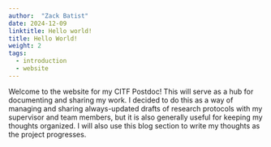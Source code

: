 ```yaml
---
author:  "Zack Batist"
date: 2024-12-09
linktitle: Hello world!
title: Hello World!
weight: 2
tags:
  - introduction
  - website
---
```


Welcome to the website for my CITF Postdoc! This will serve as a hub for documenting and sharing my work. I decided to do this as a way of managing and sharing always-updated drafts of research protocols with my supervisor and team members, but it is also generally useful for keeping my thoughts organized. I will also use this blog section to write my thoughts as the project progresses.
